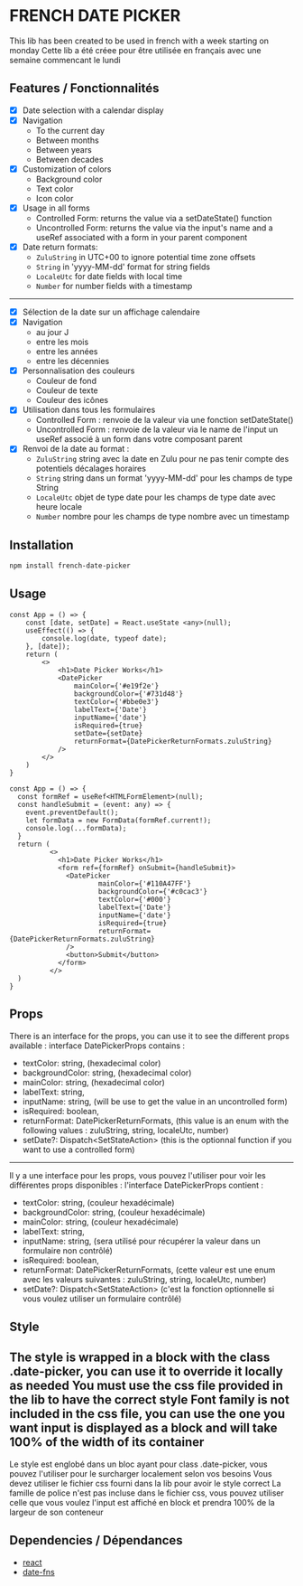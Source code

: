 # FRENCH DATE PICKER

This lib has been created to be used in french with a week starting on monday
Cette lib a été créee pour être utilisée en français avec une semaine commencant le lundi

## Features / Fonctionnalités

- [x] Date selection with a calendar display
- [x] Navigation
    - To the current day
    - Between months
    - Between years
    - Between decades
- [x] Customization of colors
    - Background color
    - Text color
    - Icon color
- [x] Usage in all forms
    - Controlled Form: returns the value via a setDateState() function
    - Uncontrolled Form: returns the value via the input's name and a useRef associated with a form in your
      parent component
- [x] Date return formats:
    - `ZuluString` in UTC+00 to ignore potential time zone offsets
    - `String` in 'yyyy-MM-dd' format for string fields
    - `LocaleUtc` for date fields with local time
    - `Number` for number fields with a timestamp

-----------------------------------

- [x] Sélection de la date sur un affichage calendaire
- [x] Navigation
    - au jour J
    - entre les mois
    - entre les années
    - entre les décennies
- [x] Personnalisation des couleurs
    - Couleur de fond
    - Couleur de texte
    - Couleur des icônes
- [x] Utilisation dans tous les formulaires
    - Controlled Form : renvoie de la valeur via une fonction setDateState()
    - Uncontrolled Form : renvoie de la valeur via le name de l'input un useRef associé à un form dans votre composant
      parent
- [x] Renvoi de la date au format :
    - `ZuluString` string avec la date en Zulu pour ne pas tenir compte des potentiels décalages horaires
    - `String` string dans un format 'yyyy-MM-dd' pour les champs de type String
    - `LocaleUtc` objet de type date pour les champs de type date avec heure locale
    - `Number` nombre pour les champs de type nombre avec un timestamp


## Installation

```bash
npm install french-date-picker
```

## Usage

```tsx
const App = () => {
    const [date, setDate] = React.useState <any>(null);
    useEffect(() => {
        console.log(date, typeof date);
    }, [date]);
    return (
        <>
            <h1>Date Picker Works</h1>
            <DatePicker
                mainColor={'#e19f2e'}
                backgroundColor={'#731d48'}
                textColor={'#bbe0e3'}
                labelText={'Date'}
                inputName={'date'}
                isRequired={true}
                setDate={setDate}
                returnFormat={DatePickerReturnFormats.zuluString}
            />
        </>
    )
}
```

```tsx
const App = () => {
  const formRef = useRef<HTMLFormElement>(null);
  const handleSubmit = (event: any) => {
    event.preventDefault();
    let formData = new FormData(formRef.current!);
    console.log(...formData);
  }
  return (
          <>
            <h1>Date Picker Works</h1>
            <form ref={formRef} onSubmit={handleSubmit}>
              <DatePicker
                      mainColor={'#110A47FF'}
                      backgroundColor={'#c0cac3'}
                      textColor={'#000'}
                      labelText={'Date'}
                      inputName={'date'}
                      isRequired={true}
                      returnFormat={DatePickerReturnFormats.zuluString}
              />
              <button>Submit</button>
            </form>
          </>
  )
}
```

## Props

There is an interface for the props, you can use it to see the different props available : 
interface DatePickerProps contains :
- textColor: string, (hexadecimal color)
- backgroundColor: string, (hexadecimal color)
- mainColor: string, (hexadecimal color)
- labelText: string,
- inputName: string, (will be use to get the value in an uncontrolled form)
- isRequired: boolean,
- returnFormat: DatePickerReturnFormats, (this value is an enum with the following values : zuluString, string, localeUtc, number)
- setDate?: Dispatch<SetStateAction<any>> (this is the optionnal function if you want to use a controlled form)

-------------------------------------------------

Il y a une interface pour les props, vous pouvez l'utiliser pour voir les différentes props disponibles :
l'interface DatePickerProps contient :
- textColor: string, (couleur hexadécimale)
- backgroundColor: string, (couleur hexadécimale)
- mainColor: string, (couleur hexadécimale)
- labelText: string,
- inputName: string, (sera utilisé pour récupérer la valeur dans un formulaire non contrôlé)
- isRequired: boolean,
- returnFormat: DatePickerReturnFormats, (cette valeur est une enum avec les valeurs suivantes : zuluString, string, localeUtc, number)
- setDate?: Dispatch<SetStateAction<any>> (c'est la fonction optionnelle si vous voulez utiliser un formulaire contrôlé)


## Style

The style is wrapped in a block with the class .date-picker, you can use it to override it locally as needed
You must use the css file provided in the lib to have the correct style
Font family is not included in the css file, you can use the one you want
input is displayed as a block and will take 100% of the width of its container
-----------------------------------
Le style est englobé dans un bloc ayant pour class .date-picker, vous pouvez l'utiliser pour le surcharger localement selon vos besoins
Vous devez utiliser le fichier css fourni dans la lib pour avoir le style correct
La famille de police n'est pas incluse dans le fichier css, vous pouvez utiliser celle que vous voulez
l'input est affiché en block et prendra 100% de la largeur de son conteneur


## Dependencies / Dépendances

- [react](https://www.npmjs.com/package/react)
- [date-fns](https://www.npmjs.com/package/date-fns)
